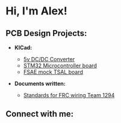 <h1>Hi, I'm Alex! </h1>

<h2>PCB Design Projects:</h2>

- <b>KICad:</b>
  - [5v DC/DC Converter](https://github.com/AlexRojasx/DC-5v-Converter)
  - [STM32 Microcontroller board](https://github.com/AlexRojasx/STM32-Design_1)
  - [FSAE mock TSAL board](https://github.com/AlexRojasx/Mock-TSAL)

- <b>Documents written:</b>
  - [Standards for FRC wiring Team 1294](https://github.com/AlexRojasx/DC-5v-Converter)
<h2> Connect with me:</h2>


<!--
**AlexRojasx/AlexRojasx** is a ✨ _special_ ✨ repository because its `README.md` (this file) appears on your GitHub profile.

Here are some ideas to get you started:

- 🔭 I’m currently working on ...
- 🌱 I’m currently learning ...
- 👯 I’m looking to collaborate on ...
- 🤔 I’m looking for help with ...
- 💬 Ask me about ...
- 📫 How to reach me: ...
- 😄 Pronouns: ...
- ⚡ Fun fact: ...
-->
